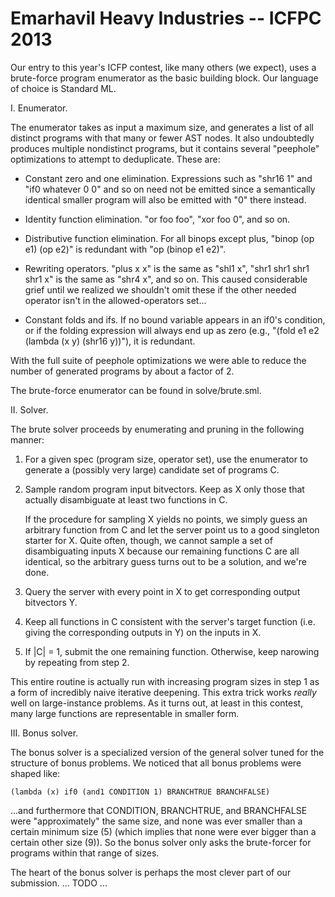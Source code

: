 Emarhavil Heavy Industries -- ICFPC 2013
========================================

Our entry to this year's ICFP contest, like many others (we expect),
uses a brute-force program enumerator as the basic building block. 
Our language of choice is Standard ML.

I. Enumerator.

The enumerator takes as input a maximum size, and generates a list of
all distinct programs with that many or fewer AST nodes. It also
undoubtedly produces multiple nondistinct programs, but it contains
several "peephole" optimizations to attempt to deduplicate. These are:

* Constant zero and one elimination. Expressions such as "shr16 1" and
  "if0 whatever 0 0" and so on need not be emitted since a semantically
  identical smaller program will also be emitted with "0" there instead.

* Identity function elimination. "or foo foo", "xor foo 0", and so on.

* Distributive function elimination. For all binops except plus,
  "binop (op e1) (op e2)" is redundant with "op (binop e1 e2)".

* Rewriting operators. "plus x x" is the same as "shl1 x",
  "shr1 shr1 shr1 shr1 x" is the same as "shr4 x", and so on. This
  caused considerable grief until we realized we shouldn't omit these if
  the other needed operator isn't in the allowed-operators set...

* Constant folds and ifs. If no bound variable appears in an if0's
  condition, or if the folding expression will always end up as zero
  (e.g., "(fold e1 e2 (lambda (x y) (shr16 y))"), it is redundant.

With the full suite of peephole optimizations we were able to reduce the
number of generated programs by about a factor of 2.

The brute-force enumerator can be found in solve/brute.sml.

II. Solver.

The brute solver proceeds by enumerating and pruning in the following
manner:

1. For a given spec (program size, operator set), use the enumerator
   to generate a (possibly very large) candidate set of programs C.

2. Sample random program input bitvectors.  Keep as X only those that
   actually disambiguate at least two functions in C.

   If the procedure for sampling X yields no points, we simply guess
   an arbitrary function from C and let the server point us to a good
   singleton starter for X.  Quite often, though, we cannot sample a
   set of disambiguating inputs X because our remaining functions C
   are all identical, so the arbitrary guess turns out to be a
   solution, and we're done.

3. Query the server with every point in X to get corresponding output
   bitvectors Y.

4. Keep all functions in C consistent with the server's target function
   (i.e. giving the corresponding outputs in Y) on the inputs in X.

5. If |C| = 1, submit the one remaining function.  Otherwise, keep
   narowing by repeating from step 2.

This entire routine is actually run with increasing program sizes in
step 1 as a form of incredibly naive iterative deepening.  This extra
trick works *really* well on large-instance problems.  As it turns
out, at least in this contest, many large functions are representable
in smaller form.

III. Bonus solver.

The bonus solver is a specialized version of the general solver tuned
for the structure of bonus problems. We noticed that all bonus problems
were shaped like:

    (lambda (x) if0 (and1 CONDITION 1) BRANCHTRUE BRANCHFALSE)

...and furthermore that CONDITION, BRANCHTRUE, and BRANCHFALSE were
"approximately" the same size, and none was ever smaller than a certain
minimum size (5) (which implies that none were ever bigger than a
certain other size (9)). So the bonus solver only asks the brute-forcer
for programs within that range of sizes.

The heart of the bonus solver is perhaps the most clever part of our
submission. ... TODO ...
